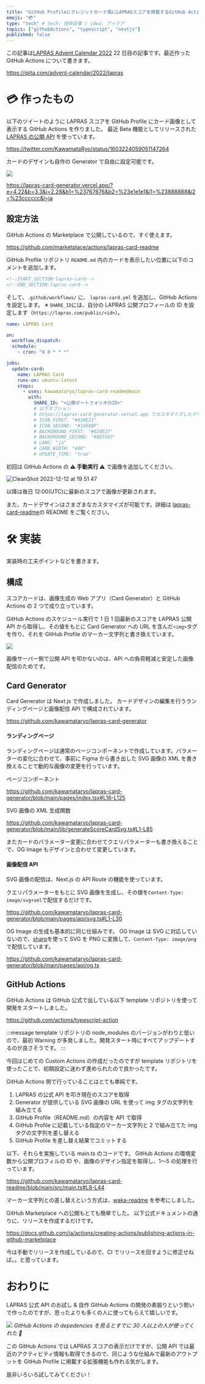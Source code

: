 ```yaml
---
title: "GitHub Profileにクレジットカード風にLAPRASスコアを掲載するGitHub Actionsを作った"
emoji: "💳"
type: "tech" # tech: 技術記事 / idea: アイデア
topics: ["githubActions", "typescript", "nextjs"]
published: false
---
```


この記事は[LAPRAS Advent Calendar 2022](https://qiita.com/advent-calendar/2022/lapras) 22 日目の記事です。最近作った GitHub Actions について書きます。

https://qiita.com/advent-calendar/2022/lapras

# 💳 作ったもの

以下のツイートのように LAPRAS スコアを GitHub Profile にカード画像として表示する GitHub Actions を作りました。
最近 Beta 機能としてリリースされた [LAPRAS の公開 API](https://note.lapras.com/development/lapras-beta-program/) を使っています。

https://twitter.com/KawamataRyo/status/1603224059051147264

カードのデザインも自作の Generator で自由に設定可能です。

![](/images/6e161be042f3d1/generator.gif)

https://lapras-card-generator.vercel.app/?e=4.22&b=3.3&i=2.28&b1=%23767676&b2=%23e1e1e1&i1=%23888888&i2=%23cccccc&l=ja

## 設定方法

GitHub Actions の Marketplace で公開しているので、すぐ使えます。

https://github.com/marketplace/actions/lapras-card-readme

GitHub Profile リポジトリ `README.md` 内のカードを表示したい位置に以下のコメントを追加します。

```md:README.md
<!--START_SECTION:lapras-card-->
<!--END_SECTION:lapras-card-->
```

そして、`.github/workflows/` に、 `lapras-card.yml` を追加し、GitHub Actions を設定します。
※ `SHARE_ID`には、自分の LAPRAS 公開プロフィールの ID を設定します（`https://lapras.com/public/<id>`）。

```yml:.github/workflows/lapras-card.yml
name: LAPRAS Card

on:
  workflow_dispatch:
  schedule:
    - cron: "0 0 * * *"

jobs:
  update-card:
    name: LAPRAS Card
    runs-on: ubuntu-latest
    steps:
      - uses: kawamataryo/lapras-card-readme@main
        with:
          SHARE_ID: "<公開ポートフォリオのID>"
          # 以下オプション
          # https://lapras-card-generator.vercel.app でカスタマイズしたデザインを設定可能
          # ICON_FIRST: "#030E21"
          # ICON_SECOND: "#1688BF"
          # BACKGROUND_FIRST: "#020E27"
          # BACKGROUND_SECOND: "#0E5593"
          # LANG: "ja"
          # CARD_WIDTH: "400"
          # UPDATE_TIME: "true"
```

初回は GitHub Actions の **⚠ 手動実行 ⚠️** で画像を追加してください。

![CleanShot 2022-12-12 at 19 51 47](https://user-images.githubusercontent.com/11070996/207027299-5f667477-a812-448b-9997-192f202181d9.png)

以降は毎日 12:00(UTC)に最新のスコアで画像が更新されます。

また、カードデザインはさまざまなカスタマイズが可能です。詳細は [lapras-card-readme](https://github.com/marketplace/actions/lapras-card-readme)の README をご覧ください。

# 🛠️ 実装

実装時の工夫ポイントなどを書きます。

## 構成

スコアカードは、画像生成の Web アプリ（Card Generator）と GitHub Actions の 2 つで成り立っています。

GitHub Actions のスケジュール実行で 1 日 1 回最新のスコアを LAPRAS 公開 API から取得し、その値をもとに Card Generator への URL を含んだ`<img>`タグを作り、それを GitHub Profile のマーカー文字列と書き換えています。

![](/images/6e161be042f3d1/2022-12-19-14-26-25.png)

画像サーバー側で公開 API を叩かないのは、API への負荷軽減と安定した画像配信のためです。

## Card Generator

Card Generator は Next.js で作成しました。
カードデザインの編集を行うランディングページと画像配信 API で構成されています。

https://github.com/kawamataryo/lapras-card-generator

#### ランディングページ

ランディングページは通常のページコンポーネントで作成しています。パラメーターの変化に合わせて、事前に Figma から書き出した SVG 画像の XML を書き換えることで動的な画像の変更を行っています。

ページコンポーネント

https://github.com/kawamataryo/lapras-card-generator/blob/main/pages/index.tsx#L16-L125

SVG 画像の XML 生成関数

https://github.com/kawamataryo/lapras-card-generator/blob/main/lib/generateScoreCardSvg.ts#L1-L85

またカードのパラメーター変更に合わせてクエリパラメーターも書き換えることで、OG Image もデザインと合わせて変更しています。

#### 画像配信 API

SVG 画像の配信は、Next.js の API Route の機能を使っています。

クエリパラメーターをもとに SVG 画像を生成し、その値を`Content-Type: image/svg+xml`で配信するだけです。

https://github.com/kawamataryo/lapras-card-generator/blob/main/pages/api/svg.ts#L1-L30

OG Image の生成も基本的に同じ仕組みです。
OG Image は SVG に対応していないので、[sharp](https://sharp.pixelplumbing.com/)を使って SVG を PNG に変換して、`Content-Type: image/png` で配信しています。

https://github.com/kawamataryo/lapras-card-generator/blob/main/pages/api/og.ts

## GitHub Actions

GitHub Actions は GitHub 公式で出している以下 template リポジトリを使って開発をスタートしました。

https://github.com/actions/typescript-action

:::message
template リポジトリの node_modules のバージョンがわりと低いので、最初 Warning が多発しました。開発スタート時にすべてアップデートするのが良さそうです。
:::

今回はじめての Custom Actions の作成だったのですが template リポジトリを使ったことで、初期設定に迷わず進められたので良かったです。

GitHub Actions 側で行っていることはとても単純です。

1. LAPRAS の公式 API を叩き現在のスコアを取得
1. Generator が提供している SVG 画像の URL を使って img タグの文字列を組み立てる
1. GitHub Profile（README.md）の内容を API で取得
1. GitHub Profile に記載している指定のマーカー文字列と 2 で組み立てた img タグの文字列を差し替える
1. GitHub Profile を差し替え結果でコミットする

以下、それらを実施している main.ts のコードです。
GitHub Actions の環境変数から公開プロフィルの ID や、画像のデザイン指定を取得し、1〜5 の処理を行っています。

https://github.com/kawamataryo/lapras-card-readme/blob/main/src/main.ts#L8-L44

マーカー文字列との差し替えという方式は、[waka-readme](https://github.com/athul/waka-readme) を参考にしました。

GitHub Marketplace への公開もとても簡単でした。
以下公式ドキュメントの通りに、リリースを作成するだけです。

https://docs.github.com/ja/actions/creating-actions/publishing-actions-in-github-marketplace

今は手動でリリースを作成しているので、CI でリリースを回すように修正せねば。。と思っています。

# おわりに

LAPRAS 公式 API のお試し & 自作 GitHub Actions の開発の素振りという勢いで作ったのですが、思ったよりも多くの人に使ってもらえて嬉しいです。

![](/images/6e161be042f3d1/2022-12-19-16-46-01.png)
_GitHub Actions の depedencies を見るとすでに 30 人以上の人が使ってくれた 🙌_

この GitHub Actions では LAPRAS スコアの表示だけですが、公開 API では最近のアクティビティ情報も取得できるので、同じような仕組みで最新のアウトプットを GitHub Profile に掲載する拡張機能も作れる気がします。

是非いろいろ試してみてください！
